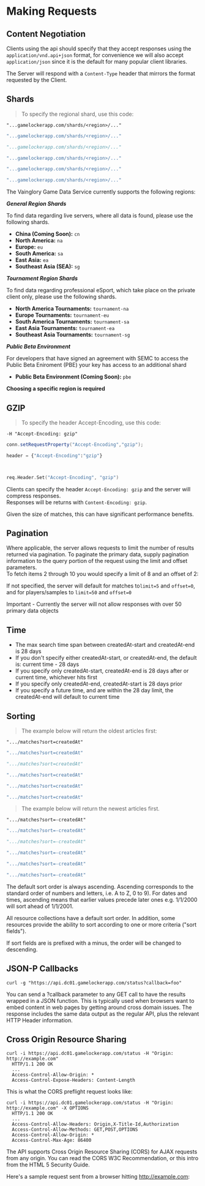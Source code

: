 # Making Requests

## Content Negotiation

Clients using the api should specify that they accept responses using the
`application/vnd.api+json` format, for convenience we will also accept `application/json`
since it is the default for many popular client libraries.

The Server will respond with a `Content-Type` header that mirrors the format
requested by the Client.


## Shards

> To specify the regional shard, use this code:

```shell
"...gamelockerapp.com/shards/<region>/..."
```
```java
"...gamelockerapp.com/shards/<region>/..."
```
```python
"...gamelockerapp.com/shards/<region>/..."
```
```ruby
"...gamelockerapp.com/shards/<region>/..."
```
```javascript
"...gamelockerapp.com/shards/<region>/..."
```
```go
"...gamelockerapp.com/shards/<region>/..."
```

The Vainglory Game Data Service currently supports the following regions:

***General Region Shards***

To find data regarding live servers, where all data is found, please use the following shards.

* **China (Coming Soon):** ```cn```
* **North America:** ```na```
* **Europe:** ```eu```
* **South America:** ```sa```
* **East Asia:** ```ea```
* **Southeast Asia (SEA):** ```sg```

***Tournament Region Shards***

To find data regarding professional eSport, which take place on the private client only, please use the following shards.

* **North America Tournaments:** ```tournament-na```
* **Europe Tournaments:** ```tournament-eu```
* **South America Tournaments:** ```tournament-sa```
* **East Asia Tournaments:** ```tournament-ea```
* **Southeast Asia Tournaments:** ```tournament-sg```

***Public Beta Environment***

For developers that have signed an agreement with SEMC to access the Public Beta Eniroment (PBE) your key has access to an
additional shard

* **Public Beta Environment (Coming Soon):** ```pbe```

**Choosing a specific region is required**

## GZIP

> To specify the header Accept-Encoding, use this code:

```shell
-H "Accept-Encoding: gzip"
```
```java
conn.setRequestProperty("Accept-Encoding","gzip");

```
```python
header = {"Accept-Encoding":"gzip"}
```
```ruby
```
```javascript
```
```go
req.Header.Set("Accept-Encoding", "gzip")
```

Clients can specify the header `Accept-Encoding: gzip` and the server will compress responses.  
Responses will be returns with `Content-Encoding: gzip`.

Given the size of matches, this can have significant performance benefits.


## Pagination


Where applicable, the server allows requests to limit the number of results
returned via pagination. To paginate the primary data, supply pagination information
to the query portion of the request using the limit and offset parameters.  
To fetch items 2 through 10 you would specify a limit of 8 and an offset of 2:

If not specified, the server will default for matches to`limit=5` and `offset=0`, and for players/samples to `limit=50` and `offset=0`

<aside class="warning">
Important - Currently the server will not allow responses with over 50 primary data objects
</aside>

## Time

* The max search time span between createdAt-start and createdAt-end is 28 days
* If you don't specify either createdAt-start, or createdAt-end, the default is: current time - 28 days
* If you specify only createdAt-start, createdAt-end is 28 days after or current time, whichever hits first
* If you specify only createdAt-end, createdAt-start is 28 days prior
* If you specify a future time, and are within the 28 day limit, the createdAt-end will default to current time


## Sorting

>The example below will return the oldest articles first:

```shell
".../matches?sort=createdAt"
```
```java
".../matches?sort=createdAt"
```
```python
".../matches?sort=createdAt"
```
```ruby
".../matches?sort=createdAt"
```
```javascript
".../matches?sort=createdAt"
```
```go
".../matches?sort=createdAt"
```

>The example below will return the newest articles first.

```shell
".../matches?sort=-createdAt"
```
```java
".../matches?sort=-createdAt"
```
```python
".../matches?sort=-createdAt"
```
```ruby
".../matches?sort=-createdAt"
```
```javascript
".../matches?sort=-createdAt"
```
```go
".../matches?sort=-createdAt"
```
The default sort order is always ascending. Ascending corresponds to the
standard order of numbers and letters, i.e. A to Z, 0 to 9).  For dates and times,
ascending means that earlier values precede later ones e.g. 1/1/2000 will sort
ahead of 1/1/2001.

All resource collections have a default sort order.  In addition, some resources
provide the ability to sort according to one or more criteria ("sort fields").

If sort fields are is prefixed with a minus, the order will be changed to descending.

## JSON-P Callbacks

```shell
curl -g "https://api.dc01.gamelockerapp.com/status?callback=foo"
```

You can send a ?callback parameter to any GET call to have the results wrapped in a JSON function. This is typically used when browsers want to embed content in web pages by getting around cross domain issues. The response includes the same data output as the regular API, plus the relevant HTTP Header information.


## Cross Origin Resource Sharing

```shell
curl -i https://api.dc01.gamelockerapp.com/status -H "Origin: http://example.com"
  HTTP/1.1 200 OK
  ...
  Access-Control-Allow-Origin: *
  Access-Control-Expose-Headers: Content-Length
```
This is what the CORS preflight request looks like:

```shell
curl -i https://api.dc01.gamelockerapp.com/status -H "Origin: http://example.com" -X OPTIONS
  HTTP/1.1 200 OK
  ...
  Access-Control-Allow-Headers: Origin,X-Title-Id,Authorization
  Access-Control-Allow-Methods: GET,POST,OPTIONS
  Access-Control-Allow-Origin: *
  Access-Control-Max-Age: 86400
```

The API supports Cross Origin Resource Sharing (CORS) for AJAX requests from any origin.
You can read the CORS W3C Recommendation, or this intro from the HTML 5 Security Guide.

Here's a sample request sent from a browser hitting http://example.com:

